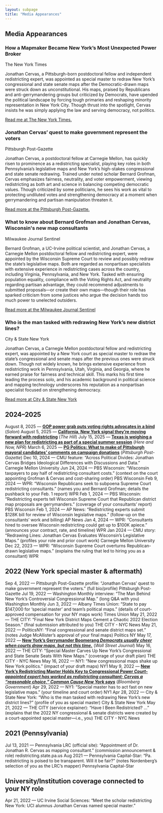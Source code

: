 ```yaml
---
layout: subpage
title: "Media Appearances"
---
```


<div class="Section__header flush">
  <h2 class="h2">Media Appearances</h2>
</div>

<div>

  <div class="card">
    <h3><span>How a Mapmaker Became New York’s Most Unexpected Power Broker</span></h3>
    <div class="sub">The New York Times</div>
    <p class="p1">
      Jonathan Cervas, a Pittsburgh-born postdoctoral fellow and independent redistricting expert, was appointed as special master to redraw New York’s congressional and state senate maps after the Democratic-drawn maps were struck down as unconstitutional. His maps, praised by Republicans and anti-gerrymandering groups but criticized by Democrats, have upended the political landscape by forcing tough primaries and reshaping minority representation in New York City. Though thrust into the spotlight, Cervas insists he was simply applying the law and serving democracy, not politics.
    </p>
    <p class="p1">
      <a class="cta" href="https://www.nytimes.com/2022/05/28/nyregion/jonathan-cervas-redistricting-maps-ny.html?unlocked_article_code=1.ek8.vcQB.1MWKUMJCGO5R&smid=url-share">
        Read me at The New York Times.
      </a>
    </p>
  </div>

  <div class="card">
    <h3><span>Jonathan Cervas’ quest to make government represent the voters</span></h3>
    <div class="sub">Pittsburgh Post-Gazette</div>
    <p class="p1">
      Jonathan Cervas, a postdoctoral fellow at Carnegie Mellon, has quickly risen to prominence as a redistricting specialist, playing key roles in both Pennsylvania’s legislative maps and New York’s high-stakes congressional and state senate redrawing. Trained under noted scholar Bernard Grofman, Cervas emphasizes fairness, neutrality, and voter empowerment, viewing redistricting as both art and science in balancing competing democratic values. Though criticized by some politicians, he sees his work as vital to protecting undiluted votes and strengthening democracy at a moment when gerrymandering and partisan manipulation threaten it.
    </p>
    <p class="p1">
      <a class="cta" href="https://www.post-gazette.com/news/politics-state/2022/09/04/jonathan-cervas-carnegie-mellon-census-redistricting-pa-legislative-districts/stories/202208310151">
        Read more at the Pittsburgh Post-Gazette.
      </a>
    </p>
  </div>

  <div class="card">
    <h3><span>What to know about Bernard Grofman and Jonathan Cervas, Wisconsin's new map consultants</span></h3>
    <div class="sub">Milwaukee Journal Sentinel</div>
    <p class="p1">
      Bernard Grofman, a UC-Irvine political scientist, and Jonathan Cervas, a Carnegie Mellon postdoctoral fellow and redistricting expert, were appointed by the Wisconsin Supreme Court to review and possibly redraw the state’s legislative maps. Both are regarded as nonpartisan specialists with extensive experience in redistricting cases across the country, including Virginia, Pennsylvania, and New York. Tasked with ensuring population equality, compliance with the Voting Rights Act, and neutrality regarding partisan advantage, they could recommend adjustments to submitted proposals—or create their own maps—though their role has sparked criticism from some justices who argue the decision hands too much power to unelected outsiders.
    </p>
    <p class="p1">
      <a class="cta" href="https://www.jsonline.com/story/news/politics/2024/01/02/wisconsins-new-maps-could-come-down-to-two-experts-who-are-they/72048291007/">
        Read more at the Milwaukee Journal Sentinel
      </a>
    </p>
  </div>

  <div class="card">
    <h3><span>Who is the man tasked with redrawing New York’s new district lines?</span></h3>
    <div class="sub">City & State New York</div>
    <p class="p1">
      Jonathan Cervas, a Carnegie Mellon postdoctoral fellow and redistricting expert, was appointed by a New York court as special master to redraw the state’s congressional and senate maps after the previous ones were struck down. Though not widely known, he brings extensive experience from redistricting work in Pennsylvania, Utah, Virginia, and Georgia, where he earned praise for fairness and technical skill. This marks his first time leading the process solo, and his academic background in political science and mapping technology underscores his reputation as a nonpartisan specialist focused on strengthening democracy.
    </p>
    <p class="p1">
      <a class="cta" href="https://www.jsonline.com/story/news/politics/2024/01/02/wisconsins-new-maps-could-come-down-to-two-experts-who-are-they/72048291007/">
        Read more at City & State New York
      </a>
    </p>
  </div>

  

</div>

## 2024–2025
August 8, 2025 — **[GOP power grab puts voting rights advocates in a bind](https://www.salon.com/2025/08/08/gop-power-grab-puts-anti-gerrymandering-advocates-in-a-bind/)** (*Salon*)
August 5, 2025 — **[California, New York signal they’re moving forward with redistricting](https://thehill.com/homenews/campaign/5437566-california-new-york-redistricting/)** (*The Hill*)
July 15, 2025 — **[Texas is weighing a new plan for redistricting as part of a special summer session](https://www.wbur.org/hereandnow/2025/07/15/texas-redistricting)** (*Here and Now, NPR*)
March 6, 2025 — **[PG Politics: What to make of Pittsburgh mayoral candidates’ comments on campaign donations](https://www.post-gazette.com/news/politics-local/2025/03/06/pittsburgh-mayor-gainey-oconnor-donors/stories/202503060093)** (*Pittsburgh Post-Gazette*)
Dec 10, 2024 — CMU feature: “Across Political Divides: Jonathan Cervas Bridges Ideological Differences with Discussions and Data.” Carnegie Mellon University
Jun 24, 2024 — PBS Wisconsin: “Wisconsin taxpayers to pay half of redistricting consultant costs.” (context on the court appointing Grofman & Cervas and cost-sharing order) PBS Wisconsin
Feb 9, 2024 — WPR: “Wisconsin Republicans seek to subpoena Supreme Court redistricting consultants.” (names you and Bernard Grofman; details the pushback to your Feb. 1 report) WPR
Feb 1, 2024 — PBS Wisconsin: “Redistricting experts tell Wisconsin Supreme Court that Republican district map proposals are gerrymanders.” (coverage of your consultants’ report) PBS Wisconsin
Feb 1, 2024 — AP News: “Redistricting experts submit $128K bill for review of Wisconsin legislative maps.” (follow-up on the consultants’ work and billing) AP News
Jan 4, 2024 — WPR: “Consultants hired to oversee Wisconsin redistricting could get up to $100K apiece.” (announces your contract, rate, and timeline) WPR
Jan 2024 — CMU story: “Redrawing Lines: Jonathan Cervas Evaluates Wisconsin’s Legislative Maps.” (profiles your role and prior court work) Carnegie Mellon University
Dec 22, 2023 — WPR: “Wisconsin Supreme Court overturns Republican-drawn legislative maps.” (explains the ruling that led to hiring you as a consultant) WPR

## 2022 (New York special master & aftermath)
Sep 4, 2022 — Pittsburgh Post-Gazette profile: “Jonathan Cervas’ quest to make government represent the voters.” (full bio/profile) Pittsburgh Post-Gazette
Jul 19, 2022 — Washington Monthly interview: “The Man Behind New York’s Controversial Congressional Map.” (long Q&A with you) Washington Monthly
Jun 3, 2022 — Albany Times Union: “State to pay $147,000 for ‘special master’ and team’s political maps.” (details of court-approved compensation for your NY maps work) Times Union
May 21, 2022 — THE CITY: “Final New York District Maps Cement a Chaotic 2022 Election Season.” (final submission attributed to you) THE CITY - NYC News
May 21, 2022 — PoliticsNY: “Final congressional and senate district maps set.” (notes Judge McAllister’s approval of your final maps) Politics NY
May 17, 2022 — **[New York’s Gerrymander Boomerang *Democrats usually cheer when courts draw maps, but not this time.*](https://www.wsj.com/opinion/new-yorks-gerrymander-boomerang-albany-special-master-redistricting-map-jonathan-cervas-democrats-11652818602?gaa_at=eafs&gaa_n=ASWzDAh81aGzJi63W9EFdYXLWz4c-pqaqbMXhzRyOV-LcjXixINV6rKWv87c&gaa_ts=689feb48&gaa_sig=Rl2FEKSnAH77MRCvbz_tzV9rKV3BlrVlIPeT5wPiSj6vR7NkfEhKcAvvsn9iWgSwrMepusNfwlFuUeYOrieMPQ%3D%3D)** (*Wall Street Journal*)
May 16, 2022 — THE CITY: “Special Master Carves Up New York’s Congressional and State Senate Seats With New Maps.” (coverage of your draft plan) THE CITY - NYC News
May 16, 2022 — NY1: “New congressional maps shake up New York politics.” (impact of your draft maps) NY1
May 9, 2022 — **[New York’s Redistricting Master Holds Key to Congressional Power *Court-appointed expert has worked as redistricting consultant; Cervas a “reasonable choice,” Common Cause New York says*](https://about.bgov.com/insights/news/new-yorks-redistricting-master-holds-key-to-congressional-power/)** (*Bloomberg Government*)
Apr 29, 2022 — NY1: “Special master has to act fast on new legislative maps.” (your timeline and court order) NY1
Apr 28, 2022 — City & State New York: “Who is the man tasked with redrawing New York’s new district lines?” (profile of you as special master) City & State New York
May 21, 2022 — THE CITY (service explainer): “Have I Been Redistricted? …” (explains that the 2022 NY congressional & senate districts were created by a court-appointed special master—i.e., you) THE CITY - NYC News

## 2021 (Pennsylvania)
Jul 13, 2021 — Pennsylvania LRC (official site): “Appointment of Dr. Jonathan R. Cervas as mapping consultant.” (commission announcement & role) redistricting.state.pa.us
Aug 2021 — Pennsylvania Capital-Star: “Pa. redistricting is poised to be transparent. Will it be fair?” (notes Nordenberg’s selection of you as the LRC’s mapper) Pennsylvania Capital-Star

## University/Institution coverage connected to your NY role
Apr 21, 2022 — UC Irvine Social Sciences: “Meet the scholar redistricting New York: UCI alumnus Jonathan Cervas named special master.”

